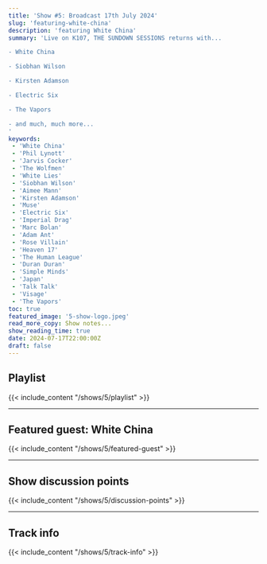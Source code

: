 ```yaml
---
title: 'Show #5: Broadcast 17th July 2024'
slug: 'featuring-white-china'
description: 'featuring White China'
summary: 'Live on K107, THE SUNDOWN SESSIONS returns with...

- White China

- Siobhan Wilson

- Kirsten Adamson

- Electric Six

- The Vapors

- and much, much more...
'
keywords:
 - 'White China'
 - 'Phil Lynott'
 - 'Jarvis Cocker'
 - 'The Wolfmen'
 - 'White Lies'
 - 'Siobhan Wilson'
 - 'Aimee Mann'
 - 'Kirsten Adamson'
 - 'Muse'
 - 'Electric Six'
 - 'Imperial Drag'
 - 'Marc Bolan'
 - 'Adam Ant'
 - 'Rose Villain'
 - 'Heaven 17'
 - 'The Human League'
 - 'Duran Duran'
 - 'Simple Minds'
 - 'Japan'
 - 'Talk Talk'
 - 'Visage'
 - 'The Vapors'
toc: true
featured_image: '5-show-logo.jpeg'
read_more_copy: Show notes...
show_reading_time: true
date: 2024-07-17T22:00:00Z
draft: false
---
```


## Playlist
{{< include_content "/shows/5/playlist" >}}

---

## Featured guest: White China
{{< include_content "/shows/5/featured-guest" >}}

---

## Show discussion points
{{< include_content "/shows/5/discussion-points" >}}

---

## Track info
{{< include_content "/shows/5/track-info" >}}
